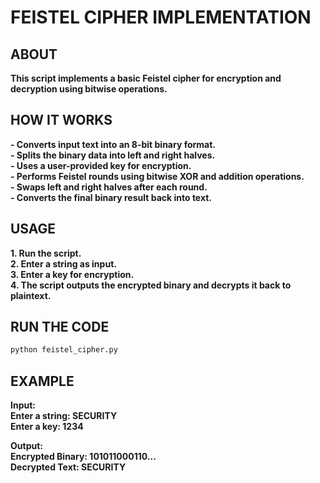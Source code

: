 # **FEISTEL CIPHER IMPLEMENTATION**

## **ABOUT**
**This script implements a basic Feistel cipher for encryption and decryption using bitwise operations.**

## **HOW IT WORKS**
**- Converts input text into an 8-bit binary format.**  
**- Splits the binary data into left and right halves.**  
**- Uses a user-provided key for encryption.**  
**- Performs Feistel rounds using bitwise XOR and addition operations.**  
**- Swaps left and right halves after each round.**  
**- Converts the final binary result back into text.**

## **USAGE**
**1. Run the script.**  
**2. Enter a string as input.**  
**3. Enter a key for encryption.**  
**4. The script outputs the encrypted binary and decrypts it back to plaintext.**

## **RUN THE CODE**
```sh
python feistel_cipher.py
```

## **EXAMPLE**
**Input:**  
**Enter a string: SECURITY**  
**Enter a key: 1234**  

**Output:**  
**Encrypted Binary: 101011000110...**  
**Decrypted Text: SECURITY**  
